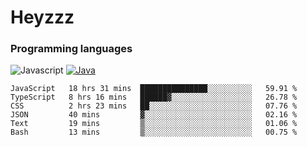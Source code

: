 # Heyzzz  

### Programming languages  

![Javascript](https://img.shields.io/badge/-Javascript-262626?style=for-the-badge&logo=javascript)
[![Java](https://img.shields.io/badge/-Java-262626?style=for-the-badge&logo=openjdk)](https://java.com)

<!--START_SECTION:waka-->

```text
JavaScript   18 hrs 31 mins  ███████████████░░░░░░░░░░   59.91 %
TypeScript   8 hrs 16 mins   ██████▓░░░░░░░░░░░░░░░░░░   26.78 %
CSS          2 hrs 23 mins   ██░░░░░░░░░░░░░░░░░░░░░░░   07.76 %
JSON         40 mins         ▓░░░░░░░░░░░░░░░░░░░░░░░░   02.16 %
Text         19 mins         ▒░░░░░░░░░░░░░░░░░░░░░░░░   01.06 %
Bash         13 mins         ▒░░░░░░░░░░░░░░░░░░░░░░░░   00.75 %
```

<!--END_SECTION:waka-->
